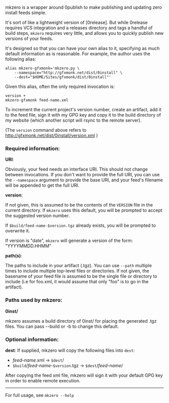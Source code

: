 mkzero is a wrapper around 0publish to make publishing and updating
zero install feeds simple.

It's sort of like a lightweight version of [0release]. But while
0release requires VCS integration and a releases directory and
tags a handful of build steps, `mkzero` requires very little,
and allows you to quickly publish new versions of your feeds.

It's designed so that you can have your own alias to it,
specifying as much default information as is reasonable. For
example, the author uses the following alias:

	alias mkzero-gfxmonk='mkzero.py \
		--namespace="http://gfxmonk.net/dist/0install" \
		--dest="$HOME/Sites/gfxmonk/dist/0install"'

Given this alias, often the only required invocation is:

	version +
	mkzero-gfxmonk feed-name.xml

To increment the current project's version number, create an
artifact, add it to the feed file, sign it with my GPG key and
copy it to the build directory of my website (which another
script will rsync to the remote server).

(The `version` command above refers to
http://gfxmonk.net/dist/0install/version.xml )

### Required information:

**URI**:

Obviously, your feed needs an interface URI. This should not
change between invocations. If you don't want to provide the
full URI, you can use the `--namespace` argument to provide
the base URI, and your feed's filename will be appended to get
the full URI.

**version**:

If not given, this is assumed to be the contents of the
`VERSION` file in the current directory. If `mkzero` uses this
default, you will be prompted to accept the suggested version
number.

If `$build/feed-name-$version.tgz` already exists, you will
be prompted to overwrite it.

If version is "date", `mkzero` will generate a version of the
form: "YYYYMMDD.HHMM"

**path(s)**:

The paths to include in your artifact (.tgz). You can use
`--path` multiple times to include multiple top-level files or
directories. If not given, the basename of your feed file is
assumed to be the single file or directory to include (i.e for
foo.xml, it would assume that only "foo" is to go in the
artifact).

### Paths used by mkzero:

**0inst/**

mkzero assumes a build directory of 0inst/ for placing the
generated .tgz files. You can pass --build or -b to change
this default.

### Optional information:

**dest**:
If supplied, mkzero will copy the following files into `dest`:

 - _feed-name_.xml -> `$dest`/
 - `$build`/_feed-name_-`$version`.tgz -> `$dest`/_feed-name_/

After copying the feed xml file, mkzero will sign it with your
default GPG key in order to enable remote execution.

--------

For full usage, see `mkzero --help`
